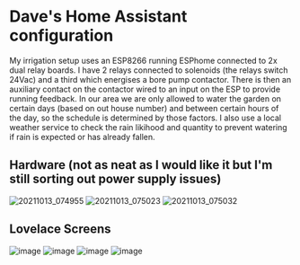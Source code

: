# Dave's Home Assistant configuration

My irrigation setup uses an ESP8266 running ESPhome connected to 2x dual relay boards.  I have 2 relays connected to solenoids (the relays switch 24Vac) and a third which energises a bore pump contactor.  There is then an auxiliary contact on the contactor wired to an input on the ESP to provide running feedback.
In our area we are only allowed to water the garden on certain days (based on out house number) and between certain hours of the day, so the schedule is determined by those factors.  I also use a local weather service to check the rain likihood and quantity to prevent watering if rain is expected or has already fallen.

## Hardware \(not as neat as I would like it but I'm still sorting out power supply issues)

![20211013_074955](https://user-images.githubusercontent.com/7628509/137044546-3356bbfb-4410-4b25-893c-0e220ba69560.jpg)
![20211013_075023](https://user-images.githubusercontent.com/7628509/137044560-dffdd19c-a86e-48d3-874f-e6f05dbf3e9f.jpg)
![20211013_075032](https://user-images.githubusercontent.com/7628509/137044571-f407b3fd-91e4-4a97-a9bb-4693d02be6b7.jpg)




## Lovelace Screens

![image](https://user-images.githubusercontent.com/7628509/137044163-ed1f91e5-5a42-432a-8d23-18ad64e364c7.png)
![image](https://user-images.githubusercontent.com/7628509/137044183-fef324e7-812c-4750-9637-6479a6cf150a.png)
![image](https://user-images.githubusercontent.com/7628509/137044221-3b82de88-5df3-41aa-8a72-523f478084a6.png)
![image](https://user-images.githubusercontent.com/7628509/137044242-e544e39c-1603-452a-98e3-64b70c184574.png)

